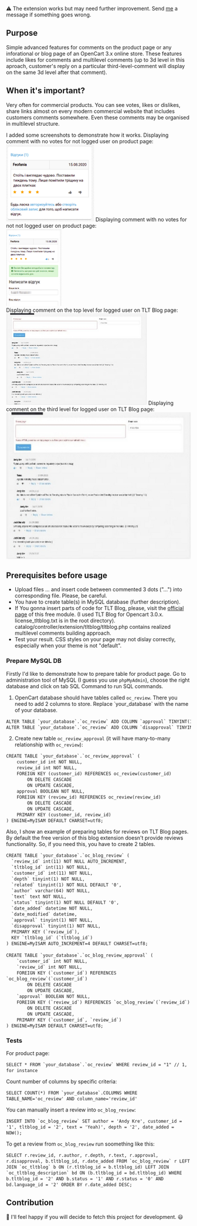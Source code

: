 :warning: The extension works but may need further improvement. Send [me](mailto:mail2andyk@gmail.com) a message if something goes wrong.

## Purpose
Simple advanced features for comments on the product page or any inforational or blog page of an OpenCart 3.x online store. These features include likes for comments and multilevel comments (up to 3d level in this aproach, customer's reply on a particular third-level-comment will display on the same 3d level after that comment).

## When it's important?
Very often for commercial products. You can see votes, likes or dislikes, share links almost on every modern commercial website that includes customers comments somewhere. Even these comments may be organised in multilevel structure.

I added some screenshots to demonstrate how it works.
Displaying comment with no votes for not logged user on product page:<br/>
<img src="https://github.com/AndrewKreshchenko/Comments-and-votes-OpenCart-3/blob/master/docs/comment-product-not-logged.png" height="210">
Displaying comment with no votes for not not logged user on product page:<br/>
<img src="https://github.com/AndrewKreshchenko/Comments-and-votes-OpenCart-3/blob/master/docs/comment-product-logged.png" height="210">
<br/>
Displaying comment on the top level for logged user on TLT Blog page:<br/>
<img src="https://github.com/AndrewKreshchenko/Comments-and-votes-OpenCart-3/blob/master/docs/top-hierarchy-comment-blog-page-logged.jpg" height="250">
Displaying comment on the third level for logged user on TLT Blog page:<br/>
<img src="https://github.com/AndrewKreshchenko/Comments-and-votes-OpenCart-3/blob/master/docs/top-hierarchy-comment-blog-page-logged.jpg" height="400">

## Prerequisites before usage
* Upload files ... and insert code between commented 3 dots ("...") into corresponding file. Please, be careful.
* You have to create table(s) in MySQL database (further description).
* If You gonna insert parts of code for TLT Blog, please, visit the [official page](https://www.opencart.com/index.php?route=marketplace/extension/info&extension_id=24602) of this free module. (I used TLT Blog for Opencart 3.0.x. license_tltblog.txt is in the root directory). catalog/controller/extension/tltblog/tltblog.php contains realized multilevel comments building approach.
* Test your result. CSS styles on your page may not dislay correctly, especially when your theme is not "default".

### Prepare MySQL DB
Firstly I'd like to demonstrate how to prepare table for product page. Go to administration tool of MySQL (I guess you use `phpMyAdmin`), choose the right database and click on tab SQL Command to run SQL commands.
1) OpenCart database should have tables called `oc_review`. There you need to add 2 columns to store. Replace \`your_database\` with the name of your database.

```
ALTER TABLE `your_database`.`oc_review` ADD COLUMN `approval` TINYINT(1) NOT NULL
ALTER TABLE `your_database`.`oc_review` ADD COLUMN `disapproval` TINYINT(1) NOT NULL
```
2) Create new table `oc_review_approval` (it will have many-to-many relationship with `oc_review`):
```
CREATE TABLE `your_database`.`oc_review_approval` (
    customer_id int NOT NULL,
    review_id int NOT NULL,
    FOREIGN KEY (customer_id) REFERENCES oc_review(customer_id)
        ON DELETE CASCADE
        ON UPDATE CASCADE,
    approval BOOLEAN NOT NULL,
    FOREIGN KEY (review_id) REFERENCES oc_review(review_id)
        ON DELETE CASCADE
        ON UPDATE CASCADE,
    PRIMARY KEY (customer_id, review_id)
) ENGINE=MyISAM DEFAULT CHARSET=utf8;
```

Also, I show an example of preparing tables for reviews on TLT Blog pages. By default the free version of this blog extension doesn't provide reviews functionality. So, if you need this, you have to create 2 tables.

```
CREATE TABLE `your_database`.`oc_blog_review` (
  `review_id` int(11) NOT NULL AUTO_INCREMENT,
  `tltblog_id` int(11) NOT NULL,
  `customer_id` int(11) NOT NULL,
  `depth` tinyint(1) NOT NULL,
  `related` tinyint(1) NOT NULL DEFAULT '0',
  `author` varchar(64) NOT NULL,
  `text` text NOT NULL,
  `status` tinyint(1) NOT NULL DEFAULT '0',
  `date_added` datetime NOT NULL,
  `date_modified` datetime,
  `approval` tinyint(1) NOT NULL,
  `disapproval` tinyint(1) NOT NULL,
  PRIMARY KEY (`review_id`),
  KEY `tltblog_id` (`tltblog_id`)
) ENGINE=MyISAM AUTO_INCREMENT=4 DEFAULT CHARSET=utf8;

CREATE TABLE `your_database`.`oc_blog_review_approval` (
    `customer_id` int NOT NULL,
    `review_id` int NOT NULL,
    FOREIGN KEY (`customer_id`) REFERENCES `oc_blog_review`(`customer_id`)
        ON DELETE CASCADE
        ON UPDATE CASCADE,
    `approval` BOOLEAN NOT NULL,
    FOREIGN KEY (`review_id`) REFERENCES `oc_blog_review`(`review_id`)
        ON DELETE CASCADE
        ON UPDATE CASCADE,
    PRIMARY KEY (`customer_id`, `review_id`)
) ENGINE=MyISAM DEFAULT CHARSET=utf8;
```

### Tests
For product page:
```
SELECT * FROM `your_database`.`oc_review` WHERE review_id = "1" // 1, for instance
```
Count number of columns by specific criteria: 
```
SELECT COUNT(*) FROM `your_database`.COLUMNS WHERE TABLE_NAME='oc_review' AND column_name='review_id'
```

You can manually insert a review into `oc_blog_review`:
```
INSERT INTO `oc_blog_review` SET author = 'Andy Kre', customer_id = '1', tltblog_id = '2', text = 'Yeah)', depth = '2', date_added = NOW();
```

To get a review from `oc_blog_review` run soomething like this:
```
SELECT r.review_id, r.author, r.depth, r.text, r.approval, r.disapproval, b.tltblog_id, r.date_added FROM `oc_blog_review` r LEFT JOIN `oc_tltblog` b ON (r.tltblog_id = b.tltblog_id) LEFT JOIN `oc_tltblog_description` bd ON (b.tltblog_id = bd.tltblog_id) WHERE b.tltblog_id = '2' AND b.status = '1' AND r.status = '0' AND bd.language_id = '2' ORDER BY r.date_added DESC;
```
## Contribution
:open_hands: I'll feel happy if you will decide to fetch this project for development. :smiley:
